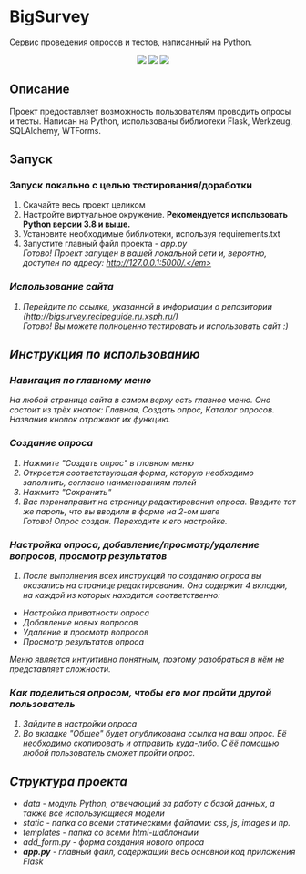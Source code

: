# BigSurvey
Сервис проведения опросов и тестов, написанный на Python.
<p align="center">
<img src="https://img.shields.io/badge/made%20by-merlyan0-blue.svg" >
<img src="https://img.shields.io/github/last-commit/Merlyan0/BigSurvey" >
<img src="https://badges.frapsoft.com/os/v1/open-source.svg?v=103" >
</p>

## Описание
Проект предоставляет возможность пользователям проводить опросы и тесты. Написан на Python, использованы библиотеки Flask, Werkzeug, SQLAlchemy, WTForms.

## Запуск
### Запуск локально с целью тестирования/доработки
1. Скачайте весь проект целиком
2. Настройте виртуальное окружение. **Рекомендуется использовать Python версии 3.8 и выше.**
3. Установите необходимые библиотеки, используя requirements.txt
4. Запустите главный файл проекта - *app.py* <br>
<em>Готово! Проект запущен в вашей локальной сети и, вероятно, доступен по адресу: http://127.0.0.1:5000/.</em>
### Использование сайта
1. Перейдите по ссылке, указанной в информации о репозитории (http://bigsurvey.recipeguide.ru.xsph.ru/) <br>
<em>Готово! Вы можете полноценно тестировать и использовать сайт :)</em>


## Инструкция по использованию
### Навигация по главному меню
На любой странице сайта в самом верху есть главное меню.
Оно состоит из трёх кнопок: Главная, Создать опрос, Каталог опросов. Названия кнопок отражают их функцию.
### Создание опроса
1. Нажмите "Создать опрос" в главном меню
2. Откроется соответствующая форма, которую необходимо заполнить, согласно наименованиям полей
3. Нажмите "Сохранить"
4. Вас перенаправит на страницу редактирования опроса. Введите тот же пароль, что вы вводили в форме на 2-ом шаге <br>
<em>Готово! Опрос создан. Переходите к его настройке.</em>
### Настройка опроса, добавление/просмотр/удаление вопросов, просмотр результатов
1. После выполнения всех инструкций по созданию опроса вы оказались на странице редактирования. Она содержит 4 вкладки, на каждой из которых находится соответственно:
* Настройка приватности опроса
* Добавление новых вопросов
* Удаление и просмотр вопросов
* Просмотр результатов опроса <br>

Меню является интуитивно понятным, поэтому разобраться в нём не представляет сложности.
### Как поделиться опросом, чтобы его мог пройти другой пользователь
1. Зайдите в настройки опроса
2. Во вкладке "Общее" будет опубликована ссылка на ваш опрос. Её необходимо скопировать и отправить куда-либо. С ёё помощью любой пользователь сможет пройти опрос.

## Структура проекта
* *data* - модуль Python, отвечающий за работу с базой данных, а также все использующиеся модели
* *static* - папка со всеми статическими файлами: css, js, images и пр.
* *templates* - папка со всеми html-шаблонами
* *add_form.py* - форма создания нового опроса
* **app.py** - главный файл, содержащий весь основной код приложения Flask
